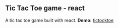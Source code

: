## Tic Tac Toe game - react

A tic tac toe game built with react.
**Demo:** [tictocktoe](https://tictactoereact47.netlify.com/)
